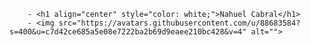 
        - <h1 align="center" style="color: white;">Nahuel Cabral</h1>
        - <img src="https://avatars.githubusercontent.com/u/88683584?s=400&u=c7d42ce685a5e08e7222ba2b69d9eaee210bc428&v=4" alt="">


